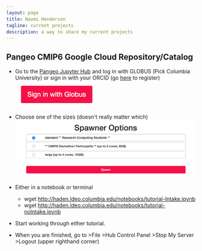 ```yaml
---
layout: page
title: Naomi Henderson
tagline: current projects
description: a way to share my current projects
---
```


## Pangeo CMIP6 Google Cloud Repository/Catalog

- Go to the [Pangeo Jupyter Hub](https://ocean.pangeo.io) and log in with GLOBUS (Pick Columbia University) or sign in with your ORCID (go [here](https://orcid.org/register) to register)
![Globus](assets/Globus.png)

- Choose one of the sizes (doesn't really matter which)
![Spawner Choices](assets/SpawnerOptions.png)

- Either in a notebook or terminal 
    - wget http://haden.ldeo.columbia.edu/notebooks/tutorial-Intake.ipynb
    - wget http://haden.ldeo.columbia.edu/notebooks/tutorial-noIntake.ipynb

- Start working through either tutorial.


- When you are finished, go to >File >Hub Control Panel >Stop My Server >Logout (upper righthand corner)
